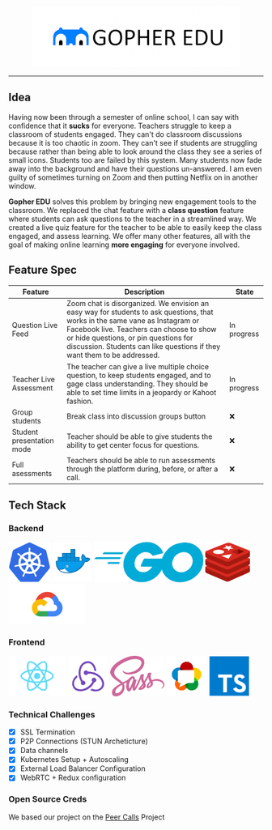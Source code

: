 <p align="center">
  <img src="https://github.com/cheezbit/classroom-call/blob/master/res/gopher.png" height="120px" />
</p>

---

## Idea

Having now been through a semester of online school, I can say with confidence that it **sucks** for everyone. Teachers struggle to keep a classroom of students engaged. They can't do classroom discussions because it is too chaotic in zoom. They can't see if students are struggling because rather than being able to look around the class they see a series of small icons. Students too are failed by this system. Many students now fade away into the background and have their questions un-answered. I am even guilty of sometimes turning on Zoom and then putting Netflix on in another window.

**Gopher EDU** solves this problem by bringing new engagement tools to the classroom. We replaced the chat feature with a **class question** feature where students can ask questions to the teacher in a streamlined way. We created a live quiz feature for the teacher to be able to easily keep the class engaged, and assess learning. We offer many other features, all with the goal of making online learning **more engaging** for everyone involved.

## Feature Spec

| Feature                   | Description                                                                                                                                                                                                                                                                                  | State |
|---------------------------|----------------------------------------------------------------------------------------------------------------------------------------------------------------------------------------------------------------------------------------------------------------------------------------------|-------|
| Question Live Feed        | Zoom chat is disorganized. We envision an easy way for students to ask questions, that works in the same vane as Instagram or Facebook live. Teachers can choose to show or hide questions, or pin questions for discussion. Students can like questions if they want them to be addressed.  | In progress     |
| Teacher Live Assessment   | The teacher can give a live multiple choice question, to keep students engaged, and to gage class understanding. They should be able to set time limits in a jeopardy or Kahoot fashion.                                                                                                     | In progress     |
| Group students            | Break class into discussion groups button                                                                                                                                                                                                                                                    | ❌     |
| Student presentation mode | Teacher should be able to give students the ability to get center focus for questions.                                                                                                                                                                                                       | ❌     |
| Full asessments           | Teachers should be able to run assessments through the platform during, before, or after a call.                                                                                                                                                                                             | ❌      |
## Tech Stack 

### Backend
<img src="https://github.com/cheezbit/classroom-call/blob/19d08ec509588bd8fdfea8b6b75a15964fb9a181/readmeImages/kub.png" height="80px" /> <img src="https://github.com/cheezbit/classroom-call/blob/19d08ec509588bd8fdfea8b6b75a15964fb9a181/readmeImages/dock.png" height="80px" /> <img src="https://github.com/cheezbit/classroom-call/blob/19d08ec509588bd8fdfea8b6b75a15964fb9a181/readmeImages/go.png" height="80px" />  <img src="https://github.com/cheezbit/classroom-call/blob/19d08ec509588bd8fdfea8b6b75a15964fb9a181/readmeImages/red.png" height="80px" /> <img src="https://github.com/cheezbit/classroom-call/blob/8f04e122ef5cdbd52515446991631f90652f7dde/readmeImages/gcloud.png" height="80px" />

### Frontend
<img src="https://github.com/cheezbit/classroom-call/blob/19d08ec509588bd8fdfea8b6b75a15964fb9a181/readmeImages/react.png" height="80px" /> <img src="https://github.com/cheezbit/classroom-call/blob/19d08ec509588bd8fdfea8b6b75a15964fb9a181/readmeImages/redux.png" height="80px" /> <img src="https://github.com/cheezbit/classroom-call/blob/19d08ec509588bd8fdfea8b6b75a15964fb9a181/readmeImages/sass.png" height="80px" />  <img src="https://github.com/cheezbit/classroom-call/blob/19d08ec509588bd8fdfea8b6b75a15964fb9a181/readmeImages/web.png" height="80px" /> <img src="https://github.com/cheezbit/classroom-call/blob/e75537c05a17b7e1b2d1ff15207dd4d81ae7259a/readmeImages/type.png" height="80px" />

### Technical Challenges
- [x] SSL Termination
- [x] P2P Connections (STUN Archeticture)
- [x] Data channels
- [x] Kubernetes Setup + Autoscaling
- [x] External Load Balancer Configuration
- [x] WebRTC + Redux configuration

### Open Source Creds
We based our project on the [Peer Calls](https://github.com/peer-calls/peer-calls) Project

